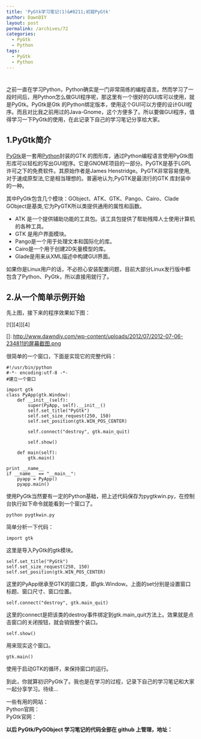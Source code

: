 ```yaml
---
title: 'PyGtk学习笔记(1)&#8211;初窥PyGtk'
author: DawnDIY
layout: post
permalink: /archives/72
categories:
  - PyGtk
  - Python
tags:
  - PyGtk
  - Python
---
```

# 

之前一直在学习Python，Python确实是一门非常简练的编程语言。然而学习了一段时间后，用Python怎么做GUI程序呢，那这里有一个很好的GUI库可以使用，就是PyGtk。PyGtk是Gtk 的Python绑定版本，使用这个GUI可以方便的设计GUI程序。而且对比我之前用过的Java-Gnome，这个方便多了。所以要做GUI程序，值得学习一下PyGtk的使用，在此记录下自己的学习笔记分享给大家。

## 1.PyGtk简介

[PyGtk][1]是一套用[Python][2]封装的GTK 的图形库，通过Python编程语言使用PyGtk图形库可以轻松的写出GUI程序。它是GNOME项目的一部分。PyGTK是基于LGPL许可之下的免费软件。其原始作者是James Henstridge。PyGTK非常容易使用,对于速成原型法,它是相当理想的。普遍地认为,PyGTK是最流行的GTK 库封装中的一种。

 [1]: http://zh.wikipedia.org/wiki/PyGTK "PyGtk Wiki"
 [2]: http://zh.wikipedia.org/wiki/Python "Python Wiki"

其中PyGtk包含几个模块：GObject、ATK、GTK、Pango、Cairo、Clade  
GObject是基类,它为PyGTK所以类提供通用的属性和函数。

*   ATK 是一个提供辅助功能的工具包。该工具包提供了帮助残障人士使用计算机的各种工具。
*   GTK 是用户界面模块。
*   Pango是一个用于处理文本和国际化的库。
*   Cairo是一个用于创建2D矢量模型的库。
*   Glade是用来从XML描述中构建GUI界面。

如果你是Linux用户的话，不必担心安装配置问题，目前大部分Linux发行版中都包含了Python、PyGtk，所以直接用就行了。

## 2.从一个简单示例开始

先上图，接下来的程序效果如下图：

[![][4]][4]

 []: http://www.dawndiy.com/wp-content/uploads/2012/07/2012-07-06-234811的屏幕截图.png

很简单的一个窗口，下面是实现它的完整代码：



    #!/usr/bin/python
    #-*- encoding:utf-8 -*-
    #建立一个窗口
    
    import gtk
    class PyApp(gtk.Window):
    	def __init__(self):
    		super(PyApp, self).__init__()
    		self.set_title("PyGtk")
    		self.set_size_request(250, 150)
    		self.set_position(gtk.WIN_POS_CENTER)
    
    		self.connect("destroy", gtk.main_quit)
    
    		self.show()
    
    	def main(self):
    		gtk.main()
    
    print __name__
    if __name__ == "__main__":
    	pyapp = PyApp()
    	pyapp.main()

使用PyGtk当然要有一定的Python基础，把上述代码保存为pygtkwin.py，在控制台执行如下命令就能看到一个窗口了。

    python pygtkwin.py

简单分析一下代码：

    import gtk

这里是导入PyGtk的gtk模块。

    self.set_title("PyGtk")
    self.set_size_request(250, 150)
    self.set_position(gtk.WIN_POS_CENTER)

这里的PyApp继承至GTK的窗口类，即gtk.Window。上面的set分别是设置窗口标题、窗口尺寸、窗口位置。

    self.connect("destroy", gtk.main_quit)

这里的connect是把该类的destroy事件绑定到gtk.main_quit方法上。效果就是点击窗口的关闭按钮，就会销毁整个装口。

    self.show()

用来现实这个窗口。

    gtk.main()

使用于启动GTK的循环，来保持窗口的运行。

到此，你就算初识PyGtk了。我也是在学习的过程，记录下自己的学习笔记和大家一起分享学习。待续…

一些有用的网站：  
Python官网：  
PyGtk官网：

**以后 PyGtk/PyGObject 学习笔记的代码全部在 github 上管理，地址：**

 